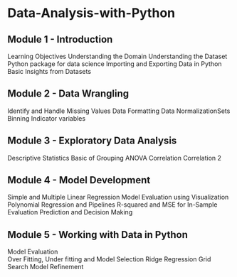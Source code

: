 # Data-Analysis-with-Python

## Module 1 - Introduction

Learning Objectives
Understanding the Domain
Understanding the  Dataset
Python package for data science
Importing and Exporting Data in Python
Basic Insights from Datasets

## Module 2 - Data Wrangling

Identify and Handle Missing Values
Data Formatting
Data NormalizationSets
Binning
Indicator variables

## Module 3 -  Exploratory Data Analysis

Descriptive Statistics
Basic of Grouping
ANOVA
Correlation
Correlation 2

## Module 4 - Model Development

Simple and Multiple Linear Regression
Model Evaluation using Visualization
Polynomial Regression and Pipelines
R-squared and MSE for In-Sample Evaluation
Prediction and Decision Making

## Module 5 - Working with Data in Python

Model  Evaluation    
Over Fitting, Under fitting and Model Selection 
Ridge Regression
Grid Search 
Model Refinement 